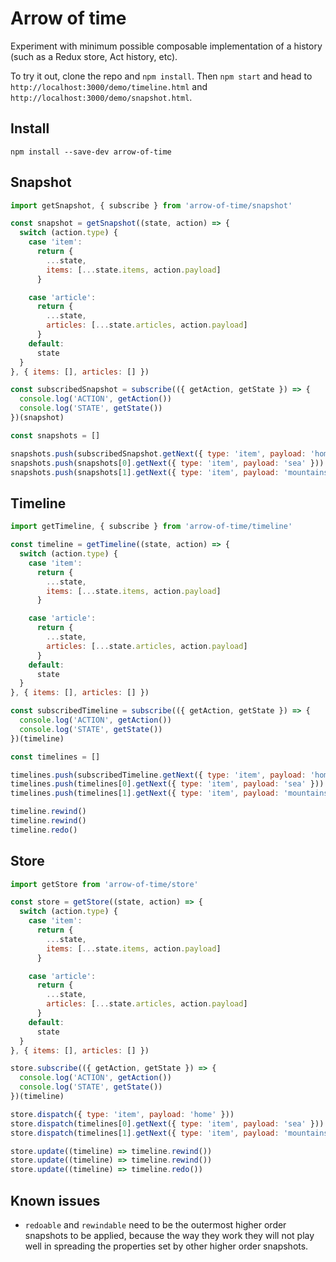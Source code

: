 # Arrow of time

Experiment with minimum possible composable implementation of a history (such as a Redux store, Act history, etc).

To try it out, clone the repo and `npm install`. Then `npm start` and head to `http://localhost:3000/demo/timeline.html` and `http://localhost:3000/demo/snapshot.html`.

## Install

```
npm install --save-dev arrow-of-time
```
## Snapshot

```javascript
import getSnapshot, { subscribe } from 'arrow-of-time/snapshot'

const snapshot = getSnapshot((state, action) => {
  switch (action.type) {
    case 'item':
      return {
        ...state,
        items: [...state.items, action.payload]
      }

    case 'article':
      return {
        ...state,
        articles: [...state.articles, action.payload]
      }
    default:
      state
  }
}, { items: [], articles: [] })

const subscribedSnapshot = subscribe(({ getAction, getState }) => {
  console.log('ACTION', getAction())
  console.log('STATE', getState())
})(snapshot)

const snapshots = []

snapshots.push(subscribedSnapshot.getNext({ type: 'item', payload: 'home' }))
snapshots.push(snapshots[0].getNext({ type: 'item', payload: 'sea' }))
snapshots.push(snapshots[1].getNext({ type: 'item', payload: 'mountains' }))
```

## Timeline

```javascript
import getTimeline, { subscribe } from 'arrow-of-time/timeline'

const timeline = getTimeline((state, action) => {
  switch (action.type) {
    case 'item':
      return {
        ...state,
        items: [...state.items, action.payload]
      }

    case 'article':
      return {
        ...state,
        articles: [...state.articles, action.payload]
      }
    default:
      state
  }
}, { items: [], articles: [] })

const subscribedTimeline = subscribe(({ getAction, getState }) => {
  console.log('ACTION', getAction())
  console.log('STATE', getState())
})(timeline)

const timelines = []

timelines.push(subscribedTimeline.getNext({ type: 'item', payload: 'home' }))
timelines.push(timelines[0].getNext({ type: 'item', payload: 'sea' }))
timelines.push(timelines[1].getNext({ type: 'item', payload: 'mountains' }))

timeline.rewind()
timeline.rewind()
timeline.redo()
```

## Store

```javascript
import getStore from 'arrow-of-time/store'

const store = getStore((state, action) => {
  switch (action.type) {
    case 'item':
      return {
        ...state,
        items: [...state.items, action.payload]
      }

    case 'article':
      return {
        ...state,
        articles: [...state.articles, action.payload]
      }
    default:
      state
  }
}, { items: [], articles: [] })

store.subscribe(({ getAction, getState }) => {
  console.log('ACTION', getAction())
  console.log('STATE', getState())
})(timeline)

store.dispatch({ type: 'item', payload: 'home' }))
store.dispatch(timelines[0].getNext({ type: 'item', payload: 'sea' }))
store.dispatch(timelines[1].getNext({ type: 'item', payload: 'mountains' }))

store.update((timeline) => timeline.rewind())
store.update((timeline) => timeline.rewind())
store.update((timeline) => timeline.redo())
```

## Known issues

- `redoable` and `rewindable` need to be the outermost higher order snapshots to be applied, because the way they work they will not play well in spreading the properties set by other higher order snapshots.

